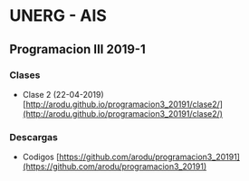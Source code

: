 # UNERG - AIS

## Programacion III 2019-1

### Clases
* Clase 2 (22-04-2019) [http://arodu.github.io/programacion3_20191/clase2/](http://arodu.github.io/programacion3_20191/clase2/)

### Descargas
* Codigos [https://github.com/arodu/programacion3_20191](https://github.com/arodu/programacion3_20191)

